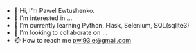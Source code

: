 - 👋 Hi, I’m Pawel Ewtushenko.
- 👀 I’m interested in ...
- 🌱 I’m currently learning Python, Flask, Selenium, SQL(sqlite3)
- 💞️ I’m looking to collaborate on ...
- 📫 How to reach me pwl93.e@gmail.com

<!---
pwl-ev/pwl-ev is a ✨ special ✨ repository because its `README.md` (this file) appears on your GitHub profile.
You can click the Preview link to take a look at your changes.
--->
